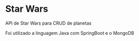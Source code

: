 # Star Wars

API de Star Wars para CRUD de planetas

Foi utilizado a linguagem Java com SpringBoot e o MongoDB

